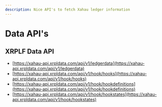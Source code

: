 ```yaml
---
description: Nice API's to fetch Xahau ledger information
---
```


# Data API's

## XRPLF Data API

* [https://xahau-api.xrpldata.com/api/v1/ledgerdata](https://xahau-api.xrpldata.com/api/v1/ledgerdata)
* [https://xahau-api.xrpldata.com/api/v1/hook/hooks](https://xahau-api.xrpldata.com/api/v1/hook/hooks)
* [https://xahau-api.xrpldata.com/api/v1/hook/hookdefinitions](https://xahau-api.xrpldata.com/api/v1/hook/hookdefinitions)
* [https://xahau-api.xrpldata.com/api/v1/hook/hookstates](https://xahau-api.xrpldata.com/api/v1/hook/hookstates)

